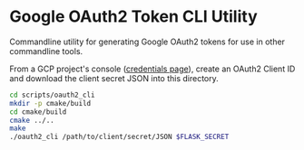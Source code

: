 # Google OAuth2 Token CLI Utility
Commandline utility for generating Google OAuth2 tokens for use in other
commandline tools.

From a GCP project's console ([credentials page](https://console.cloud.google.com/apis/credentials)),
create an OAuth2 Client ID and download the client secret JSON into this directory.

```bash
cd scripts/oauth2_cli
mkdir -p cmake/build
cd cmake/build
cmake ../..
make
./oauth2_cli /path/to/client/secret/JSON $FLASK_SECRET
```
